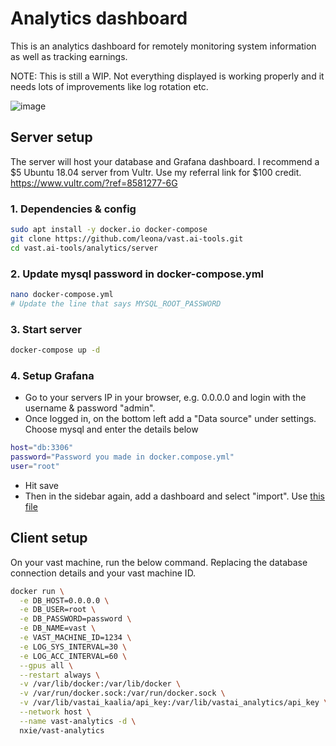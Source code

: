 # Analytics dashboard

This is an analytics dashboard for remotely monitoring system information as well as tracking earnings.

NOTE: This is still a WIP. Not everything displayed is working properly and it needs lots of improvements like log rotation etc.

![image](https://raw.githubusercontent.com/leona/vast.ai-tools/master/analytics/screenshot.png)

## Server setup

The server will host your database and Grafana dashboard.
I recommend a $5 Ubuntu 18.04 server from Vultr. Use my referral link for $100 credit.
https://www.vultr.com/?ref=8581277-6G


### 1. Dependencies & config
```bash
sudo apt install -y docker.io docker-compose
git clone https://github.com/leona/vast.ai-tools.git
cd vast.ai-tools/analytics/server
```

### 2. Update mysql password in docker-compose.yml
```bash
nano docker-compose.yml
# Update the line that says MYSQL_ROOT_PASSWORD
```

### 3. Start server
```bash
docker-compose up -d
```

### 4. Setup Grafana
- Go to your servers IP in your browser, e.g. 0.0.0.0 and login with the username & password "admin".
- Once logged in, on the bottom left add a "Data source" under settings. Choose mysql and enter the details below
```bash
host="db:3306"
password="Password you made in docker.compose.yml"
user="root"
```
- Hit save
- Then in the sidebar again, add a dashboard and select "import". Use [this file](./server/config/dashboard.json)

## Client setup
On your vast machine, run the below command. Replacing the database connection details and your vast machine ID.

```bash
docker run \
  -e DB_HOST=0.0.0.0 \
  -e DB_USER=root \
  -e DB_PASSWORD=password \
  -e DB_NAME=vast \
  -e VAST_MACHINE_ID=1234 \
  -e LOG_SYS_INTERVAL=30 \
  -e LOG_ACC_INTERVAL=60 \
  --gpus all \
  --restart always \
  -v /var/lib/docker:/var/lib/docker \
  -v /var/run/docker.sock:/var/run/docker.sock \
  -v /var/lib/vastai_kaalia/api_key:/var/lib/vastai_analytics/api_key \
  --network host \
  --name vast-analytics -d \
  nxie/vast-analytics
```
